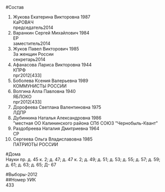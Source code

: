 #Состав  
1. Жукова Екатерина Викторовна 1987  
    КаРОВАЧ  
    председатель2014  
2. Варанкин Сергей Михайлович 1984  
    ЕР  
    заместитель2014  
3. Жуков Павел Викторович 1985  
    За женщин России  
    секретарь2014  
4. Афанасова Лариса Викторовна 1944  
    КПРФ  
    прг2012[433]  
5. Боболева Ксения Валерьевна 1989  
    КОММУНИСТЫ РОССИИ  
6. Волгина Алла Павловна 1940  
    ЯБЛОКО  
    прг2012[433]  
7. Дорофеева Светлана Валентиновна 1975  
    ЛДПР  
8. Дубинкина Наталья Александровна 1986  
    "местная ОО Калининского района СПб СОЮЗ "Чернобыль-Квант"  
9. Раздобреева Наталия Дмитриевна 1964  
    СР  
10. Сергеева Ольга Владиславовна 1985  
    ПАТРИОТЫ РОССИИ  

#Дома  
Науки пр. д. 45 к. 2; д. 47; д. 47 к. 2; д. 49; д. 51; д. 53; д. 55; д. 57; д. 59; д. 61; д. 63; д. 65; Д- 67  
  
#Выборы-2012  
##Номер УИК  
433  
